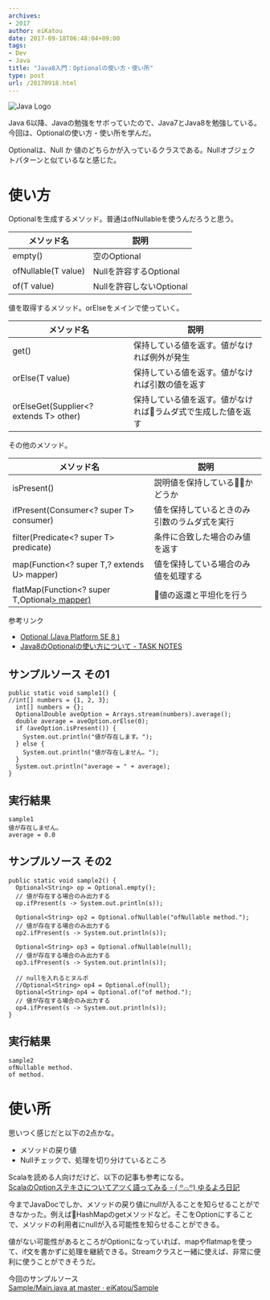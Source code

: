 ```yaml
---
archives:
- 2017
author: eiKatou
date: 2017-09-18T06:48:04+09:00
tags:
- Dev
- Java
title: "Java8入門：Optionalの使い方・使い所"
type: post
url: /20170918.html
---
```


![Java Logo](/uploads/logo/java.png)

Java 6以降、Javaの勉強をサボっていたので、Java7とJava8を勉強している。今回は、Optionalの使い方・使い所を学んだ。

<!--more-->

Optionalは、Null か 値のどちらかが入っているクラスである。Nullオブジェクトパターンと似ているなと感じた。

# 使い方

Optionalを生成するメソッド。普通はofNullableを使うんだろうと思う。

| メソッド名 | 説明 |
| ------- | ------- |
| empty() | 空のOptional |
| ofNullable(T value) | Nullを許容するOptional |
| of(T value) | Nullを許容しないOptional |

値を取得するメソッド。orElseをメインで使っていく。

| メソッド名 | 説明 |
| ------- | ------- |
| get() | 保持している値を返す。値がなければ例外が発生 |
| orElse(T value) | 保持している値を返す。値がなければ引数の値を返す |
| orElseGet(Supplier<? extends T> other) | 保持している値を返す。値がなければラムダ式で生成した値を返す |

その他のメソッド。

| メソッド名 | 説明 |
| ------- | ------- |
| isPresent() | 説明値を保持しているかどうか |
| ifPresent(Consumer<? super T> consumer) | 値を保持しているときのみ引数のラムダ式を実行 |
| filter(Predicate<? super T> predicate) | 条件に合致した場合のみ値を返す |
| map(Function<? super T,? extends U> mapper) | 値を保持している場合のみ値を処理する |
| flatMap(Function<? super T,Optional<U>> mapper) | 値の返還と平坦化を行う |

参考リンク

- [Optional (Java Platform SE 8 )](https://docs.oracle.com/javase/jp/8/docs/api/java/util/Optional.html)
- [Java8のOptionalの使い方について - TASK NOTES](http://www.task-notes.com/entry/20150708/1436324400)

## サンプルソース その1
```java
public static void sample1() {
//int[] numbers = {1, 2, 3};
  int[] numbers = {};
  OptionalDouble aveOption = Arrays.stream(numbers).average();
  double average = aveOption.orElse(0);
  if (aveOption.isPresent()) {
    System.out.println("値が存在します。");
  } else {
    System.out.println("値が存在しません。");
  }
  System.out.println("average = " + average);
}
```

## 実行結果

    sample1
    値が存在しません。
    average = 0.0

## サンプルソース その2
```java
public static void sample2() {
  Optional<String> op = Optional.empty();
  // 値が存在する場合のみ出力する
  op.ifPresent(s -> System.out.println(s));

  Optional<String> op2 = Optional.ofNullable("ofNullable method.");
  // 値が存在する場合のみ出力する
  op2.ifPresent(s -> System.out.println(s));

  Optional<String> op3 = Optional.ofNullable(null);
  // 値が存在する場合のみ出力する
  op3.ifPresent(s -> System.out.println(s));

  // nullを入れるとヌルポ
  //Optional<String> op4 = Optional.of(null);
  Optional<String> op4 = Optional.of("of method.");
  // 値が存在する場合のみ出力する
  op4.ifPresent(s -> System.out.println(s));
}
```

## 実行結果

    sample2
    ofNullable method.
    of method.

# 使い所
思いつく感じだと以下の2点かな。

- メソッドの戻り値
- Nullチェックで、処理を切り分けているところ

Scalaを読める人向けだけど、以下の記事も参考になる。  
[ScalaのOptionステキさについてアツく語ってみる - ( ꒪⌓꒪) ゆるよろ日記](http://yuroyoro.hatenablog.com/entry/20100710/1278763193)

今までJavaDocでしか、メソッドの戻り値にnullが入ることを知らせることができなかった。例えばHashMapのgetメソッドなど。そこをOptionにすることで、メソッドの利用者にnullが入る可能性を知らせることができる。

値がない可能性があるところがOptionになっていれば、mapやflatmapを使って、if文を書かずに処理を継続できる。Streamクラスと一緒に使えば、非常に便利に使うことができそうだ。

今回のサンプルソース  
[Sample/Main.java at master · eiKatou/Sample](https://github.com/eiKatou/Sample/blob/master/Java/Eclipse/Java7and8/src/optional/Main.java)